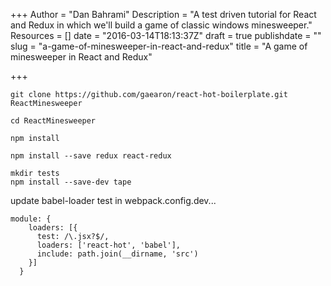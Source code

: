 +++
Author = "Dan Bahrami"
Description = "A test driven tutorial for React and Redux in which we'll build a game of classic windows minesweeper."
Resources = []
date = "2016-03-14T18:13:37Z"
draft = true
publishdate = ""
slug = "a-game-of-minesweeper-in-react-and-redux"
title = "A game of minesweeper in React and Redux"

+++

```
git clone https://github.com/gaearon/react-hot-boilerplate.git ReactMinesweeper

cd ReactMinesweeper
```

```
npm install
```

```
npm install --save redux react-redux
```

```
mkdir tests
npm install --save-dev tape
```

update babel-loader test in webpack.config.dev...

```
module: {
    loaders: [{
      test: /\.jsx?$/,
      loaders: ['react-hot', 'babel'],
      include: path.join(__dirname, 'src')
    }]
  }
```

<!--more-->